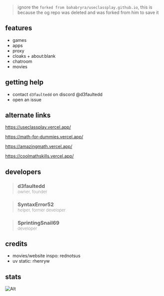 > ignore the `forked from bahabryra/useclassplay.github.io`, this is because the og repo was deleted and was forked from him to save it
> 
## features
- games
- apps
- proxy
- cloaks + about:blank
- chatroom
- movies

## getting help
- contact `d3faultedd` on discord @d3faultedd
- open an issue

## alternate links

https://useclassplay.vercel.app/

https://math-for-dummies.vercel.app/

https://amazingmath.vercel.app/

https://coolmathskills.vercel.app/

## developers

> ### d3faultedd <br> <sub style="font-weight: 200;">owner, founder</sub>

> ### SyntaxError52 <br> <sub style="font-weight: 200;">helper, former developer</sub>

> ### SprintingSnail69 <br> <sub style="font-weight: 200;">developer</sub>

## credits
- movies/website inspo: rednotsus
- uv static: rhenryw


## stats

![Alt](https://repobeats.axiom.co/api/embed/dba2e85b03b71cd08c71b2235e5b96e087945cd9.svg "Repobeats analytics image")

